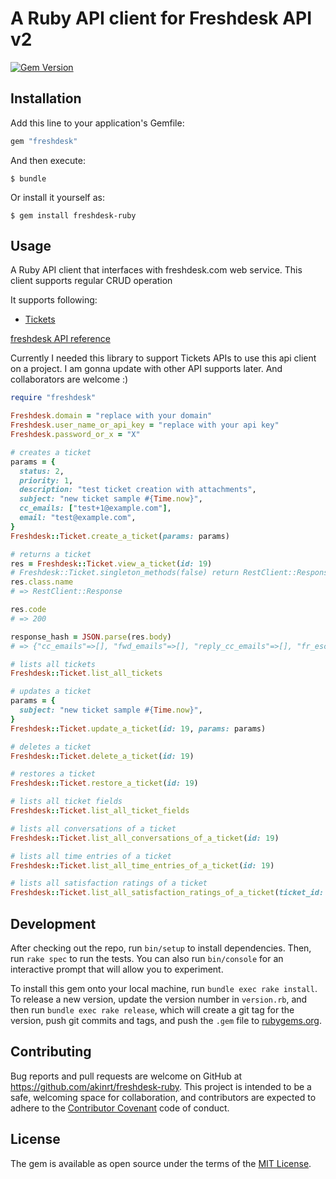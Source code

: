 # A Ruby API client for Freshdesk API v2

[![Gem Version](https://badge.fury.io/rb/freshdesk-ruby.svg)](https://badge.fury.io/rb/freshdesk-ruby)

## Installation

Add this line to your application's Gemfile:

```ruby
gem "freshdesk"
```

And then execute:

    $ bundle

Or install it yourself as:

    $ gem install freshdesk-ruby

## Usage

A Ruby API client that interfaces with freshdesk.com web service. This client supports regular CRUD operation

It supports following:

- [Tickets](https://developer.freshdesk.com/api/#tickets)

[freshdesk API reference](https://developer.freshdesk.com/api/)

Currently I needed this library to support Tickets APIs to use this api client on a project. I am gonna update with other API supports later. And collaborators are welcome :)

```ruby
require "freshdesk"

Freshdesk.domain = "replace with your domain"
Freshdesk.user_name_or_api_key = "replace with your api key"
Freshdesk.password_or_x = "X"

# creates a ticket
params = {
  status: 2,
  priority: 1,
  description: "test ticket creation with attachments",
  subject: "new ticket sample #{Time.now}",
  cc_emails: ["test+1@example.com"],
  email: "test@example.com",
}
Freshdesk::Ticket.create_a_ticket(params: params)

# returns a ticket
res = Freshdesk::Ticket.view_a_ticket(id: 19)
# Freshdesk::Ticket.singleton_methods(false) return RestClient::Response instance
res.class.name
# => RestClient::Response

res.code
# => 200

response_hash = JSON.parse(res.body)
# => {"cc_emails"=>[], "fwd_emails"=>[], "reply_cc_emails"=>[], "fr_escalated"=>false, "spam"=>false, "email_config_id"=>nil, "group_id"=>nil, "priority"=>1, "requester_id"=>27000314885, "responder_id"=>nil, "source"=>2, "company_id"=>nil, "status"=>2, "subject"=>"new ticket sample 2017-04-06 16:07:20 +0900", "to_emails"=>nil, "product_id"=>nil, "id"=>19, "type"=>nil, "due_by"=>"2017-05-26T09:00:00Z", "fr_due_by"=>"2017-04-07T04:00:00Z", "is_escalated"=>false, "description"=>"<div>test ticket creation with attachments</div>", "description_text"=>"test ticket creation with attachments", "custom_fields"=>{"subcategory"=>nil, "category"=>nil, "featurecomponent"=>nil, "apiplugin"=>nil, "account_country"=>nil, "solution"=>nil}, "created_at"=>"2017-04-06T06:06:42Z", "updated_at"=>"2017-04-06T09:11:32Z", "tags"=>[], "attachments"=>[]}

# lists all tickets
Freshdesk::Ticket.list_all_tickets

# updates a ticket
params = {
  subject: "new ticket sample #{Time.now}",
}
Freshdesk::Ticket.update_a_ticket(id: 19, params: params)

# deletes a ticket
Freshdesk::Ticket.delete_a_ticket(id: 19)

# restores a ticket
Freshdesk::Ticket.restore_a_ticket(id: 19)

# lists all ticket fields
Freshdesk::Ticket.list_all_ticket_fields

# lists all conversations of a ticket
Freshdesk::Ticket.list_all_conversations_of_a_ticket(id: 19)

# lists all time entries of a ticket
Freshdesk::Ticket.list_all_time_entries_of_a_ticket(id: 19)

# lists all satisfaction ratings of a ticket
Freshdesk::Ticket.list_all_satisfaction_ratings_of_a_ticket(ticket_id: 1)
```

## Development

After checking out the repo, run `bin/setup` to install dependencies. Then, run `rake spec` to run the tests. You can also run `bin/console` for an interactive prompt that will allow you to experiment.

To install this gem onto your local machine, run `bundle exec rake install`. To release a new version, update the version number in `version.rb`, and then run `bundle exec rake release`, which will create a git tag for the version, push git commits and tags, and push the `.gem` file to [rubygems.org](https://rubygems.org).

## Contributing

Bug reports and pull requests are welcome on GitHub at https://github.com/akinrt/freshdesk-ruby. This project is intended to be a safe, welcoming space for collaboration, and contributors are expected to adhere to the [Contributor Covenant](http://contributor-covenant.org) code of conduct.


## License

The gem is available as open source under the terms of the [MIT License](http://opensource.org/licenses/MIT).
